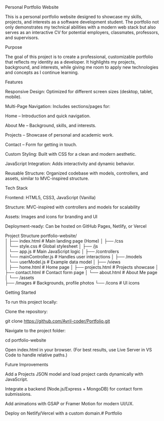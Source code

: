 Personal Portfolio Website

This is a personal portfolio website designed to showcase my skills, projects, and interests as a software development student. The portfolio not only demonstrates my technical abilities with a modern web stack but also serves as an interactive CV for potential employers, classmates, professors, and supervisors.

Purpose

The goal of this project is to create a professional, customizable portfolio that reflects my identity as a developer. It highlights my projects, background, and interests, while giving me room to apply new technologies and concepts as I continue learning.

Features

Responsive Design: Optimized for different screen sizes (desktop, tablet, mobile).

Multi-Page Navigation: Includes sections/pages for:

Home – Introduction and quick navigation.

About Me – Background, skills, and interests.

Projects – Showcase of personal and academic work.

Contact – Form for getting in touch.

Custom Styling: Built with CSS for a clean and modern aesthetic.

JavaScript Integration: Adds interactivity and dynamic behavior.

Reusable Structure: Organized codebase with models, controllers, and assets, similar to MVC-inspired structure.

Tech Stack

Frontend: HTML5, CSS3, JavaScript (Vanilla)

Structure: MVC-inspired with controllers and models for scalability

Assets: Images and icons for branding and UI

Deployment-ready: Can be hosted on GitHub Pages, Netlify, or Vercel

Project Structure
portfolio-website/          
│
├── index.html               # Main landing page (Home) 
│
├── /css                     
│   └── style.css            # Global stylesheet
│
├── /js                      
│   └── app.js               # Main JavaScript logic
│
├── /controllers             
│   └── mainController.js    # Handles user interactions
│
├── /models                  
│   └── userModel.js         # Example data model
│
├── /views                   
│   ├── home.html            # Home page
│   ├── projects.html        # Projects showcase
│   ├── contact.html         # Contact form page
│   └── about.html           # About Me page
│
└── /assets                  
    ├── /images              # Backgrounds, profile photos
    └── /icons               # UI icons

Getting Started

To run this project locally:

Clone the repository:

git clone https://github.com/Avril-coder/Portfolio.git


Navigate to the project folder:

cd portfolio-website


Open index.html in your browser.
(For best results, use Live Server in VS Code to handle relative paths.)

Future Improvements

Add a Projects JSON model and load project cards dynamically with JavaScript.

Integrate a backend (Node.js/Express + MongoDB) for contact form submissions.

Add animations with GSAP or Framer Motion for modern UI/UX.

Deploy on Netlify/Vercel with a custom domain.# Portfolio
